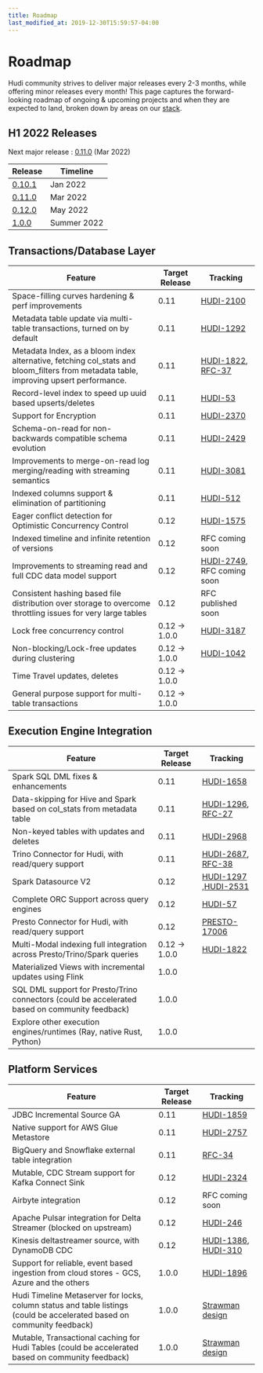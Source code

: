 ```yaml
---
title: Roadmap
last_modified_at: 2019-12-30T15:59:57-04:00
---
```

# Roadmap

Hudi community strives to deliver major releases every 2-3 months, while offering minor releases every month!
This page captures the forward-looking roadmap of ongoing & upcoming projects and when they are expected to land, broken
down by areas on our [stack](blog/2021/07/21/streaming-data-lake-platform/#hudi-stack).

## H1 2022 Releases

Next major release : [0.11.0](https://issues.apache.org/jira/projects/HUDI/versions/12350673) (Mar 2022)

|Release|Timeline|
|------------|--------|
|[0.10.1](https://issues.apache.org/jira/projects/HUDI/versions/12351135)|Jan 2022|
|[0.11.0](https://issues.apache.org/jira/projects/HUDI/versions/12350673)|Mar 2022|
|[0.12.0](https://issues.apache.org/jira/projects/HUDI/versions/12351209)|May 2022|
|[1.0.0](https://issues.apache.org/jira/projects/HUDI/versions/12351210)|Summer 2022|

## Transactions/Database Layer

|Feature|Target Release|Tracking|
|------------|--------|-----------|
|Space-filling curves hardening & perf improvements |0.11|[HUDI-2100](https://issues.apache.org/jira/browse/HUDI-2100)|
|Metadata table update via multi-table transactions, turned on by default |0.11|[HUDI-1292](https://issues.apache.org/jira/browse/HUDI-1292)|
|Metadata Index, as a bloom index alternative, fetching col_stats and bloom_filters from metadata table, improving upsert performance. |0.11|[HUDI-1822](https://issues.apache.org/jira/browse/HUDI-1822), [RFC-37](https://github.com/apache/hudi/pull/3989)|
|Record-level index to speed up uuid based upserts/deletes |0.11|[HUDI-53](https://issues.apache.org/jira/browse/HUDI-53)|
|Support for Encryption |0.11|[HUDI-2370](https://issues.apache.org/jira/browse/HUDI-2370)|
|Schema-on-read for non-backwards compatible schema evolution |0.11|[HUDI-2429](https://issues.apache.org/jira/browse/HUDI-2429)|
|Improvements to merge-on-read log merging/reading with streaming semantics |0.11|[HUDI-3081](https://issues.apache.org/jira/browse/HUDI-3081)|
|Indexed columns support & elimination of partitioning |0.11|[HUDI-512](https://issues.apache.org/jira/browse/HUDI-512)|
|Eager conflict detection for Optimistic Concurrency Control |0.12|[HUDI-1575](https://issues.apache.org/jira/browse/HUDI-1575)|
|Indexed timeline and infinite retention of versions |0.12|RFC coming soon|
|Improvements to streaming read and full CDC data model support |0.12| [HUDI-2749](https://issues.apache.org/jira/browse/HUDI-2749), RFC coming soon|
|Consistent hashing based file distribution over storage to overcome throttling issues for very large tables |0.12|RFC published soon|
|Lock free concurrency control |0.12 -> 1.0.0|[HUDI-3187](https://issues.apache.org/jira/browse/HUDI-3187)|
|Non-blocking/Lock-free updates during clustering |0.12 -> 1.0.0|[HUDI-1042](https://issues.apache.org/jira/browse/HUDI-1042)|
|Time Travel updates, deletes |0.12 -> 1.0.0 ||
|General purpose support for multi-table transactions |0.12 -> 1.0.0||

## Execution Engine Integration

|Feature|Target Release|Tracking|
|------------|--------|-----------|
|Spark SQL DML fixes & enhancements |0.11|[HUDI-1658](https://issues.apache.org/jira/browse/HUDI-1658)|
|Data-skipping for Hive and Spark based on col_stats from metadata table  |0.11|[HUDI-1296](https://issues.apache.org/jira/browse/HUDI-1296), [RFC-27](https://github.com/apache/hudi/pull/4280)|
|Non-keyed tables with updates and deletes |0.11|[HUDI-2968](https://issues.apache.org/jira/browse/HUDI-2968)|
|Trino Connector for Hudi, with read/query support  |0.11|[HUDI-2687](https://issues.apache.org/jira/browse/HUDI-2687), [RFC-38](https://github.com/apache/hudi/pull/3964)|
|Spark Datasource V2|0.12|[HUDI-1297](https://issues.apache.org/jira/browse/HUDI-1297) ,[HUDI-2531](https://issues.apache.org/jira/browse/HUDI-2531)|
|Complete ORC Support across query engines |0.12|[HUDI-57](https://issues.apache.org/jira/browse/HUDI-57)|
|Presto Connector for Hudi, with read/query support |0.12|[PRESTO-17006](https://github.com/prestodb/presto/issues/17006)|
|Multi-Modal indexing full integration across Presto/Trino/Spark queries |0.12 -> 1.0.0|[HUDI-1822](https://issues.apache.org/jira/browse/HUDI-1822)|
|Materialized Views with incremental updates using Flink |1.0.0||
|SQL DML support for Presto/Trino connectors (could be accelerated based on community feedback) |1.0.0||
|Explore other execution engines/runtimes (Ray, native Rust, Python) |1.0.0||

## Platform Services

|Feature|Target Release|Tracking|
|------------|--------|-----------|
|JDBC Incremental Source GA   |0.11|[HUDI-1859](https://issues.apache.org/jira/browse/HUDI-1859)|
|Native support for AWS Glue Metastore   |0.11|[HUDI-2757](https://issues.apache.org/jira/browse/HUDI-2757)|
|BigQuery and Snowflake external table integration   |0.11|[RFC-34](https://github.com/apache/hudi/pull/4503)|
|Mutable, CDC Stream support for Kafka Connect Sink   |0.12|[HUDI-2324](https://issues.apache.org/jira/browse/HUDI-2324)|
|Airbyte integration   |0.12|RFC coming soon|
|Apache Pulsar integration for Delta Streamer (blocked on upstream)   |0.12|[HUDI-246](https://issues.apache.org/jira/browse/HUDI-246)|
|Kinesis deltastreamer source, with DynamoDB CDC   |0.12|[HUDI-1386](https://issues.apache.org/jira/browse/HUDI-1386), [HUDI-310](https://issues.apache.org/jira/browse/HUDI-310)|
|Support for reliable, event based ingestion from cloud stores - GCS, Azure and the others   |1.0.0|[HUDI-1896](https://issues.apache.org/jira/browse/HUDI-1896)|
|Hudi Timeline Metaserver for locks, column status and table listings (could be accelerated based on community feedback)   |1.0.0|[Strawman design](https://docs.google.com/presentation/d/1QBgLw11TM2Qf1KUESofGrQDb63EuggNCpPaxc82Kldo/edit#slide=id.gf7e0551254_0_0) |
|Mutable, Transactional caching for Hudi Tables   (could be accelerated based on community feedback) |1.0.0|[Strawman design](https://docs.google.com/presentation/d/1QBgLw11TM2Qf1KUESofGrQDb63EuggNCpPaxc82Kldo/edit#slide=id.gf7e0551254_0_5)|
